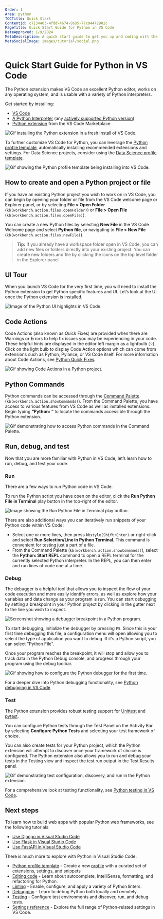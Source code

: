 ```yaml
---
Order: 1
Area: python
TOCTitle: Quick Start
ContentId: c7134463-4fdd-4674-8685-77c94472902c
PageTitle: Quick Start Guide for Python in VS Code
DateApproved: 1/9/2024
MetaDescription: A quick start guide to get you up and coding with the Python extension in Visual Studio Code.
MetaSocialImage: images/tutorial/social.png
---
```


# Quick Start Guide for Python in VS Code

The Python extension makes VS Code an excellent Python editor, works on any operating system, and is usable with a variety of Python interpreters.

Get started by installing:
-	[VS Code](https://code.visualstudio.com/)
-	[A Python Interpreter](https://code.visualstudio.com/docs/python/python-tutorial#_install-a-python-interpreter) (any [actively supported Python version](https://devguide.python.org/#status-of-python-branches))
-	[Python extension](https://marketplace.visualstudio.com/items?itemName=ms-python.python) from the VS Code Marketplace

![Gif installing the Python extension in a fresh install of VS Code.](/docs/python/images/quick-start/qs-python-ext-install.gif)

To further customize VS Code for Python, you can leverage the [Python profile template](https://code.visualstudio.com/docs/editor/profiles#_python-profile-template), automatically installing recommended extensions and settings. For Data Science projects, consider using the [Data Science profile template](https://code.visualstudio.com/docs/editor/profiles#_data-science-profile-template).

![Gif showing the Python profile template being installing into VS Code.](/docs/python/images/quick-start/python-profile-create.gif)

## How to create and open a Python project or file

If you have an existing Python project you wish to work on in VS Code, you can begin by opening your folder or file from the VS Code welcome page or Explorer panel, or by selecting **File > Open Folder** (`kb(workbench.action.files.openFolder)`) or **File > Open File** (`kb(workbench.action.files.openFile)`).

You can create a new Python files by selecting **New File** in the VS Code Welcome page and select **Python file**, or navigating to **File > New File** (`kb(workbench.action.files.newFile)`).

> **Tip:** If you already have a workspace folder open in VS Code, you can add new files or folders directly into your existing project. You can create new folders and file by clicking the icons on the top level folder in the Explorer panel.

## UI Tour

When you launch VS Code for the very first time, you will need to install the Python extension to get Python specific features and UI. Let’s look at the UI once the Python extension is installed.

![Image of the Python UI highlights in VS Code.](/docs/python/images/quick-start/ui-tour.png)

## Code Actions

Code Actions (also known as Quick Fixes) are provided when there are Warnings or Errors to help fix issues you may be experiencing in your code. These helpful hints are displayed in the editor left margin as a lightbulb (💡). Click on the light bulb to display Code Action options which can come from extensions such as Python, Pylance, or VS Code itself. For more information about Code Actions, see [Python Quick Fixes](https://code.visualstudio.com/docs/python/editing#_quick-fixes).

![Gif showing Code Actions in a Python project.](images/editing/quickFix.gif)

## Python Commands

Python commands can be accessed through the [Command Palette](https://code.visualstudio.com/docs/getstarted/userinterface#_command-palette) (`kb(workbench.action.showCommands)`). From the Command Palette, you have access to various features from VS Code as well as installed extensions. Begin typing **“Python: “** to locate the commands accessible through the Python extension.

![Gif demonstrating how to access Python commands in the Command Palette.](/docs/python/images/quick-start/cmd-plt-python.gif)

## Run, debug, and test

Now that you are more familiar with Python in VS Code, let’s learn how to run, debug, and test your code.

### Run

There are a few ways to run Python code in VS Code.

To run the Python script you have open on the editor, click the **Run Python File in Terminal** play button in the top-right of the editor.

![Image showing the Run Python File in Terminal play button.](images/tutorial/run-python-file-in-terminal-button.png)

There are also additional ways you can iteratively run snippets of your Python code within VS Code:
-	Select one or more lines, then press `kbstyle(Shift+Enter)` or right-click and select **Run Selection/Line in Python Terminal**. This command is convenient for testing just a part of a file.
-	From the Command Palette (`kb(workbench.action.showCommands)`), select the **Python: Start REPL** command to open a REPL terminal for the currently selected Python interpreter. In the REPL, you can then enter and run lines of code one at a time.

### Debug

The debugger is a helpful tool that allows you to inspect the flow of your code execution and more easily identify errors, as well as explore how your variables and data change as your program is run. You can start debugging by setting a breakpoint in your Python project by clicking in the gutter next to the line you wish to inspect.

![Screenshot showing a debugger breakpoint in a Python program.](images/tutorial/breakpoint-set.png)

To start debugging, initialize the debugger by pressing `F5`. Since this is your first time debugging this file, a configuration menu will open allowing you to select the type of application you want to debug. If it's a Python script, you can select "Python File".

Once your program reaches the breakpoint, it will stop and allow you to track data in the Python Debug console, and progress through your program using the debug toolbar.

![Gif showing how to configure the Python debugger for the first time.](images/quick-start/qs-python-debug.gif)

For a deeper dive into Python debugging functionality, see [Python debugging in VS Code](https://code.visualstudio.com/docs/python/debugging).

### Test
The Python extension provides robust testing support for [Unittest](https://docs.python.org/3.3/library/unittest.html) and [pytest](https://pytest.org/en/7.4.x/).

You can configure Python tests through the Test Panel on the Activity Bar by selecting **Configure Python Tests** and selecting your test framework of choice.

You can also create tests for your Python project, which the Python extension will attempt to discover once your framework of choice is configured. The Python extension also allows you to run and debug your tests in the Testing view and inspect the test run output in the Test Results panel.

![Gif demonstrating test configuration, discovery, and run in the Python extension.](/docs/python/images/quick-start/qs-testing.gif)

For a comprehensive look at testing functionality, see [Python testing in VS Code](https://code.visualstudio.com/docs/python/testing).

## Next steps

To learn how to build web apps with popular Python web frameworks, see the following tutorials:

- [Use Django in Visual Studio Code](/docs/python/tutorial-django.md)
- [Use Flask in Visual Studio Code](/docs/python/tutorial-flask.md)
- [Use FastAPI in Visual Studio Code](/docs/python/tutorial-fastapi.md)

There is much more to explore with Python in Visual Studio Code:

- [Python profile template](/docs/editor/profiles.md#python-profile-template) - Create a new [profile](/docs/editor/profiles) with a curated set of extensions, settings, and snippets
- [Editing code](/docs/python/editing.md) - Learn about autocomplete, IntelliSense, formatting, and refactoring for Python.
- [Linting](/docs/python/linting.md) - Enable, configure, and apply a variety of Python linters.
- [Debugging](/docs/python/debugging.md) - Learn to debug Python both locally and remotely.
- [Testing](/docs/python/testing.md) - Configure test environments and discover, run, and debug tests.
- [Settings reference](/docs/python/settings-reference.md) - Explore the full range of Python-related settings in VS Code.



